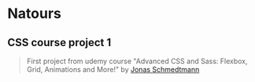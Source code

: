 # Natours
## CSS course project 1
>First project from udemy course "Advanced CSS and Sass: Flexbox, Grid, Animations and More!" by [Jonas Schmedtmann](https://www.udemy.com/user/jonasschmedtmann/)
